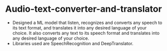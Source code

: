 # Audio-text-converter-and-translator
- Designed a ML model that listen, recognizes and converts any speech to its text format, and translates it into any desired language of your
choice. It also converts any text to its speech format and translates into any desired language of your choice. 
- Libraries used are SpeechRecognition and DeepTranslator. 

